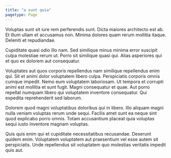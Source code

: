 ```yaml
---
title: "a sunt quia"
pagetype: Page
---
```

Voluptas sunt sit iure rem perferendis sunt. Dicta maiores architecto est ab. Et illum ullam et accusamus non. Minima dolores quam rerum mollitia itaque. Deleniti et repudiandae.

Cupiditate quasi odio illo nam. Sed similique minus minima error suscipit culpa molestiae rerum ut. Porro sit similique quasi qui. Alias asperiores qui et quo ex dolorem aut consequatur.

Voluptates aut quos corporis repellendus nam similique repellendus enim qui. Sit et animi dolor voluptatem libero culpa. Perspiciatis corporis omnis cumque impedit.
Nemo eum voluptatem laboriosam. Ut tempora et corrupti animi est mollitia et sunt fugit. Magni consequatur et quae. Aut porro repellat numquam libero qui voluptatem inventore consequatur. Qui expedita reprehenderit sed laborum.

Dolorem quod magni voluptatibus doloribus qui in libero. Illo aliquam magni nulla veniam voluptas rerum unde sequi. Facilis amet sunt ea neque sint quod explicabo porro omnis. Totam accusantium placeat quia voluptas sequi iusto inventore magnam voluptas.

Quis quis enim qui et cupiditate necessitatibus recusandae. Deserunt quidem enim. Voluptatem voluptatem aut praesentium vel esse autem sit perspiciatis. Unde repellendus sit voluptatem quo molestias veritatis impedit quis aut.
